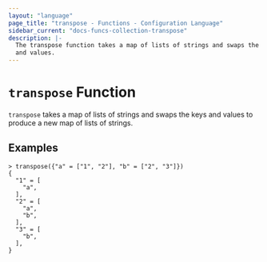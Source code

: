 ```yaml
---
layout: "language"
page_title: "transpose - Functions - Configuration Language"
sidebar_current: "docs-funcs-collection-transpose"
description: |-
  The transpose function takes a map of lists of strings and swaps the keys
  and values.
---
```


# `transpose` Function

`transpose` takes a map of lists of strings and swaps the keys and values
to produce a new map of lists of strings.

## Examples

```
> transpose({"a" = ["1", "2"], "b" = ["2", "3"]})
{
  "1" = [
    "a",
  ],
  "2" = [
    "a",
    "b",
  ],
  "3" = [
    "b",
  ],
}
```
